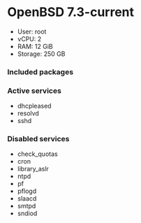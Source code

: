 # OpenBSD 7.3-current

- User: root
- vCPU: 2
- RAM: 12 GiB
- Storage: 250 GB

### Included packages

### Active services

- dhcpleased
- resolvd
- sshd

### Disabled services

- check_quotas
- cron
- library_aslr
- ntpd
- pf
- pflogd
- slaacd
- smtpd
- sndiod

